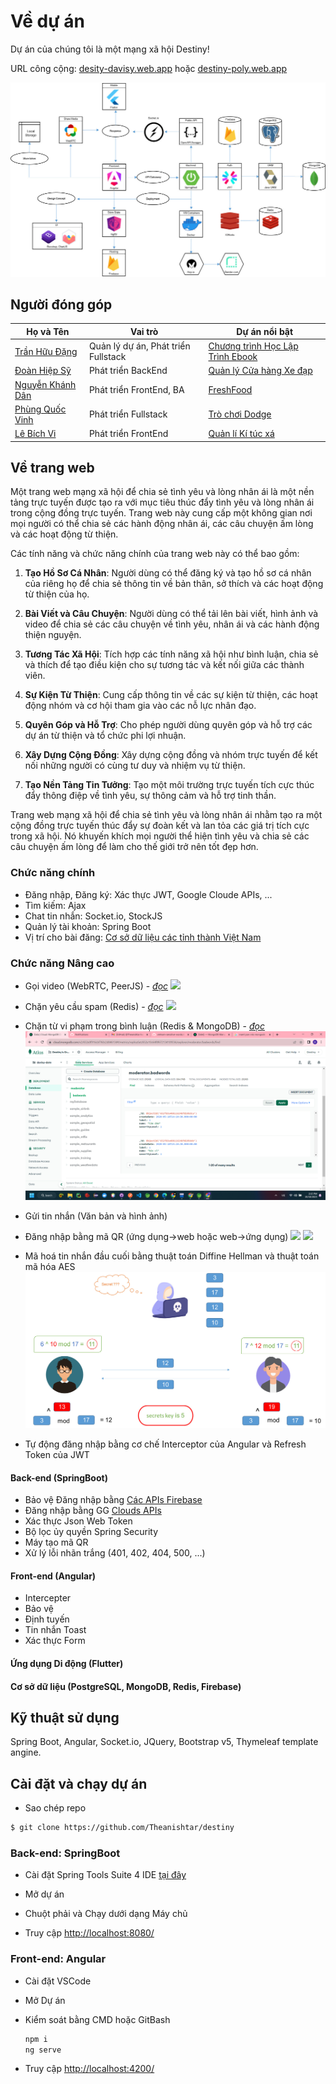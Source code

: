 # Về dự án

Dự án của chúng tôi là một mạng xã hội Destiny!

URL công cộng: [desity-davisy.web.app](https://destiny-davisy.web.app) hoặc [destiny-poly.web.app](https://destiny-poly.web.app)

<!-- Dự án được hướng dẫn bởi thầy [Trần Văn Nhuôm](https://github.com/tvnhuom/) và sử dụng các công nghệ như: Java Spring Boot, Socket.io, Thymeleaf template engine, bootstrap 5, ... -->

![](./images/aff1e46df533596d0022.jpg)

## Người đóng góp
| Họ và Tên | Vai trò | Dự án nổi bật |
|-----------|------|--------------------|
|[Trần Hữu Đặng]() | Quản lý dự án, Phát triển Fullstack | [Chương trình Học Lập Trình Ebook](https://angurvad-5559e.web.app/)  
|[Đoàn Hiệp Sỹ]() | Phát triển BackEnd | [Quản lý Cửa hàng Xe đạp](https://github.com/DoanSy16/biker-shop-manager)  
|[Nguyễn Khánh Dân]() | Phát triển FrontEnd, BA | [FreshFood](https://github.com/NguyenKhanhDan/FreshFood)  
|[Phùng Quốc Vinh]() | Phát triển Fullstack | [Trò chơi Dodge](https://github.com/Dinhisme/DodgeGame)  
|[Lê Bích Vi]() | Phát triển FrontEnd | [Quản lí Kí túc xá](https://github.com/TheBank0911/Quanlikitucxa)



## Về trang web 
Một trang web mạng xã hội để chia sẻ tình yêu và lòng nhân ái là một nền tảng trực tuyến được tạo ra với mục tiêu thúc đẩy tình yêu và lòng nhân ái trong cộng đồng trực tuyến. Trang web này cung cấp một không gian nơi mọi người có thể chia sẻ các hành động nhân ái, các câu chuyện ấm lòng và các hoạt động từ thiện.

Các tính năng và chức năng chính của trang web này có thể bao gồm:

1. **Tạo Hồ Sơ Cá Nhân**: Người dùng có thể đăng ký và tạo hồ sơ cá nhân của riêng họ để chia sẻ thông tin về bản thân, sở thích và các hoạt động từ thiện của họ.

2. **Bài Viết và Câu Chuyện**: Người dùng có thể tải lên bài viết, hình ảnh và video để chia sẻ các câu chuyện về tình yêu, nhân ái và các hành động thiện nguyện.

3. **Tương Tác Xã Hội**: Tích hợp các tính năng xã hội như bình luận, chia sẻ và thích để tạo điều kiện cho sự tương tác và kết nối giữa các thành viên.

4. **Sự Kiện Từ Thiện**: Cung cấp thông tin về các sự kiện từ thiện, các hoạt động nhóm và cơ hội tham gia vào các nỗ lực nhân đạo.

5. **Quyên Góp và Hỗ Trợ**: Cho phép người dùng quyên góp và hỗ trợ các dự án từ thiện và tổ chức phi lợi nhuận.

6. **Xây Dựng Cộng Đồng**: Xây dựng cộng đồng và nhóm trực tuyến để kết nối những người có cùng tư duy và nhiệm vụ từ thiện.

7. **Tạo Nền Tảng Tin Tưởng**: Tạo một môi trường trực tuyến tích cực thúc đẩy thông điệp về tình yêu, sự thông cảm và hỗ trợ tinh thần.

Trang web mạng xã hội để chia sẻ tình yêu và lòng nhân ái nhằm tạo ra một cộng đồng trực tuyến thúc đẩy sự đoàn kết và lan tỏa các giá trị tích cực trong xã hội. Nó khuyến khích mọi người thể hiện tình yêu và chia sẻ các câu chuyện ấm lòng để làm cho thế giới trở nên tốt đẹp hơn.

### Chức năng chính
- Đăng nhập, Đăng ký: Xác thực JWT, Google Cloude APIs, ...
- Tìm kiếm: Ajax
- Chat tin nhắn: Socket.io, StockJS
- Quản lý tài khoản: Spring Boot
- Vị trí cho bài đăng: [Cơ sở dữ liệu các tỉnh thành Việt Nam](https://github.com/dangtranhuu/vietnamese-provinces-database)

### Chức năng Nâng cao
- Gọi video (WebRTC, PeerJS) - <i>[đọc](https://github.com/theanishtar/video-call-webrtc)</i>
![](./images/call-video.gif)

- Chặn yêu cầu spam (Redis) - <i>[đọc](https://github.com/theanishtar/spam-request-filter)</i>
![](./images/spam-request.gif)

- Chặn từ vi phạm trong bình luận (Redis & MongoDB) - <i>[đọc](https://github.com/theanishtar/vetonary)</i>
![](./images/ssaaz.png)

- Gửi tin nhắn (Văn bản và hình ảnh)
- Đăng nhập bằng mã QR (ứng dụng->web hoặc web->ứng dụng)
![](./images/login-qr-to-app.gif)
![](./images/login-qr-to-web.gif.gif)

- Mã hoá tin nhắn đầu cuối bằng thuật toán Diffine Hellman và thuật toán mã hóa AES
![](./images/18854512544cf812a15d.jpg)

- Tự động đăng nhập bằng cơ chế Interceptor của Angular và Refresh Token của JWT

#### Back-end (SpringBoot)
- Bảo vệ Đăng nhập bằng [Các APIs Firebase](https://console.firebase.google.com/u/1/project/davitickets-2e627/database/davitickets-2e627-default-rtdb/data/~2Flogin~2Fshield)
- Đăng nhập bằng GG [Clouds APIs]()
- Xác thực Json Web Token
- Bộ lọc ủy quyền Spring Security
- Máy tạo mã QR
- Xử lý lỗi nhãn trắng (401, 402, 404, 500, ...)

#### Front-end (Angular)
- Intercepter
- Bảo vệ
- Định tuyến
- Tin nhắn Toast
- Xác thực Form

#### Ứng dụng Di động (Flutter)

#### Cơ sở dữ liệu (PostgreSQL, MongoDB, Redis, Firebase)


## Kỹ thuật sử dụng

Spring Boot, Angular, Socket.io, JQuery, Bootstrap v5, Thymeleaf template angine.



<!-- ## Mục lục (tuỳ chọn)

- Yêu cầu
- Các module được đề xuất
- Cài đặt
- Cấu hình
- Xử lý sự cố
- Câu hỏi thường gặp
- Người duy trì -->

## Cài đặt và chạy dự án

- Sao chép repo
```bash
$ git clone https://github.com/Theanishtar/destiny
```
### Back-end: SpringBoot

- Cài đặt Spring Tools Suite 4 IDE [tại đây](https://spring.io/tools)

- Mở dự án 

- Chuột phải và Chạy dưới dạng Máy chủ

- Truy cập [http://localhost:8080/](http://localhost:8080/)

  
### Front-end: Angular

- Cài đặt VSCode
- Mở Dự án
- Kiểm soát bằng CMD hoặc GitBash
  
  ``` bash
  npm i
  ng serve
   ```
  
- Truy cập [http://localhost:4200/](http://localhost:4200/)
